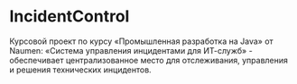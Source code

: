 # IncidentControl
Курсовой проект по курсу «Промышленная разработка на Java» от Naumen: 
«Система управления инцидентами для ИТ-служб» - обеспечивает централизованное место для отслеживания, управления и решения технических инцидентов.
